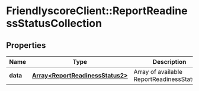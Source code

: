 # FriendlyscoreClient::ReportReadinessStatusCollection

## Properties
Name | Type | Description | Notes
------------ | ------------- | ------------- | -------------
**data** | [**Array&lt;ReportReadinessStatus2&gt;**](ReportReadinessStatus2.md) | Array of available ReportReadinessStatuses | [optional] 


